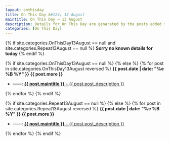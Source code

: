 ```yaml
---
layout: onthisday
title: On This Day &#124; 13 August
maintitle: On This Day — 13 August
description: Details for On This Day are genarated by the posts added to the website so the content is subject to changes/updates over time.
categories: [On This Day]
---
```


{% if site.categories.OnThisDay13August == null and site.categories.Repeat13August == null %}
<strong>Sorry no known details for today</strong>
{% endif %}

{% if site.categories.OnThisDay13August == null %}
{% else %}
{% for post in site.categories.OnThisDay13August reversed %}
<strong>{{ post.date | date: "%e %B %Y" }} {{ post.more }}</strong>
<ul>
<li> ——: <a href="{{ post.url }}"><strong>{{ post.maintitle }}</strong> - {{ post.post_description }}</a></li>
</ul>
{% endfor %}
{% endif %}

{% if site.categories.Repeat13August == null %}
{% else %}
{% for post in site.categories.Repeat13August reversed %}
<strong>{{ post.date | date: "%e %B %Y" }} {{ post.more }}</strong>
<ul>
<li> ——: <a href="{{ post.url }}"><strong>{{ post.maintitle }}</strong> - {{ post.post_description }}</a></li>
</ul>
{% endfor %}
{% endif %}
